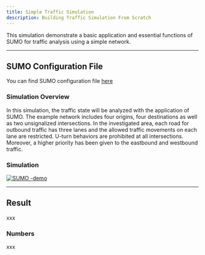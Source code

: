 ```yaml
---
title: Simple Traffic Simulation
description: Building Traffic Simulation From Scratch
---
```


This simulation demonstrate a basic application and essential functions of SUMO for traffic analysis using a simple network.

---

## SUMO Configuration File

You can find SUMO configuration file [here](https://github.com/zsy12345-54321/oaf-traffic-simulation-demo/tree/main/sumo/simple)

### Simulation Overview

In this simulation, the traffic state will be analyzed with the application of SUMO. The example network includes four origins, four destinations as well as two unsignalized intersections. In the investigated area, each road for outbound traffic has three lanes and the allowed traffic movements on each lane are restricted. U-turn behaviors are prohibited at all intersections. Moreover, a higher priority has been given to the eastbound and westbound traffic.

### Simulation

[![SUMO -demo](https://i.postimg.cc/bJV0xdzD/Screenshot-2022-10-28-222737.png)]({https://www.youtube.com/watch?v=ygGjpRjeBCk} "quickstart sumo demo")

---

## Result

xxx

### Numbers

xxx
